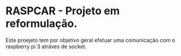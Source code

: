 # RASPCAR - Projeto em reformulação.

Este proejeto tem por objetivo geral efetuar uma comunicação com o raspberry pi 3 atráves de socket.


